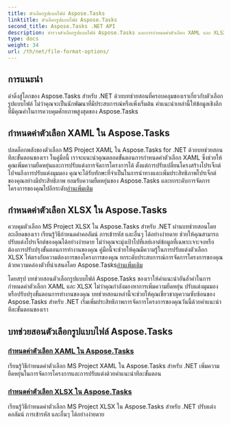 ```yaml
---
title: ตัวเลือกรูปแบบไฟล์ Aspose.Tasks
linktitle: ตัวเลือกรูปแบบไฟล์ Aspose.Tasks
second_title: Aspose.Tasks .NET API
description: สำรวจตัวเลือกรูปแบบไฟล์ Aspose.Tasks และการกำหนดค่าตัวเลือก XAML และ XLSX หลักใน Aspose.Tasks .NET ยกระดับการจัดการโครงการด้วยเคล็ดลับการปรับแต่ง
type: docs
weight: 34
url: /th/net/file-format-options/
---
```


## การแนะนำ

ดำดิ่งสู่โลกของ Aspose.Tasks สำหรับ .NET ด้วยบทช่วยสอนที่ครอบคลุมของเราเกี่ยวกับตัวเลือกรูปแบบไฟล์ ไม่ว่าคุณจะเป็นนักพัฒนาที่มีประสบการณ์หรือเพิ่งเริ่มต้น คำแนะนำเหล่านี้ให้ข้อมูลเชิงลึกที่มีคุณค่าในการควบคุมศักยภาพสูงสุดของ Aspose.Tasks

## กำหนดค่าตัวเลือก XAML ใน Aspose.Tasks

 ปลดล็อกพลังของตัวเลือก MS Project XAML ใน Aspose.Tasks for .NET ด้วยบทช่วยสอนทีละขั้นตอนของเรา ในคู่มือนี้ เราจะแนะนำคุณตลอดขั้นตอนการกำหนดค่าตัวเลือก XAML ซึ่งช่วยให้คุณเพิ่มความยืดหยุ่นและการปรับแต่งการจัดการโครงการได้ ตั้งแต่การปรับเปลี่ยนโครงสร้างโปรเจ็กต์ไปจนถึงการปรับแต่งมุมมอง คุณจะได้รับทักษะที่จำเป็นในการนำทางและเพิ่มประสิทธิภาพโปรเจ็กต์ของคุณอย่างมีประสิทธิภาพ ยอมรับความยืดหยุ่นของ Aspose.Tasks และยกระดับการจัดการโครงการของคุณไปอีกระดับ[อ่านเพิ่มเติม](./configuring-xaml-options/)

## กำหนดค่าตัวเลือก XLSX ใน Aspose.Tasks

ควบคุมตัวเลือก MS Project XLSX ใน Aspose.Tasks สำหรับ .NET ผ่านบทช่วยสอนโดยละเอียดของเรา เรียนรู้วิธีกำหนดค่าคอลัมน์ การเข้ารหัส และอื่นๆ ได้อย่างง่ายดาย ช่วยให้คุณสามารถปรับแต่งโปรเจ็กต์ของคุณได้อย่างง่ายดาย ไม่ว่าคุณจะมุ่งเป้าไปที่เลย์เอาต์ข้อมูลที่เฉพาะเจาะจงหรือต้องการปรับปรุงขั้นตอนการทำงานของคุณ คู่มือนี้จะช่วยให้คุณมีความรู้ในการปรับแต่งตัวเลือก XLSX ให้ตรงกับความต้องการของโครงการของคุณ ยกระดับประสบการณ์การจัดการโครงการของคุณด้วยความคล่องตัวที่นำเสนอโดย Aspose.Tasks[อ่านเพิ่มเติม](./configuring-xlsx-options/)

โดยสรุป บทช่วยสอนตัวเลือกรูปแบบไฟล์ Aspose.Tasks ของเราให้คำแนะนำอันล้ำค่าในการกำหนดค่าตัวเลือก XAML และ XLSX ไม่ว่าคุณกำลังมองหาการเพิ่มความยืดหยุ่น ปรับแต่งมุมมอง หรือปรับปรุงขั้นตอนการทำงานของคุณ บทช่วยสอนเหล่านี้จะช่วยให้คุณเชี่ยวชาญความซับซ้อนของ Aspose.Tasks สำหรับ .NET เริ่มเพิ่มประสิทธิภาพการจัดการโครงการของคุณวันนี้ด้วยคำแนะนำทีละขั้นตอนของเรา

## บทช่วยสอนตัวเลือกรูปแบบไฟล์ Aspose.Tasks
### [กำหนดค่าตัวเลือก XAML ใน Aspose.Tasks](./configuring-xaml-options/)
เรียนรู้วิธีกำหนดค่าตัวเลือก MS Project XAML ใน Aspose.Tasks สำหรับ .NET เพิ่มความยืดหยุ่นในการจัดการโครงการและการปรับแต่งด้วยคำแนะนำทีละขั้นตอน
### [กำหนดค่าตัวเลือก XLSX ใน Aspose.Tasks](./configuring-xlsx-options/)
เรียนรู้วิธีกำหนดค่าตัวเลือก MS Project XLSX ใน Aspose.Tasks สำหรับ .NET ปรับแต่งคอลัมน์ การเข้ารหัส และอื่นๆ ได้อย่างง่ายดาย